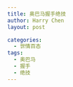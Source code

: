```yaml
---
title: 奥巴马握手绝技
author: Harry Chen
layout: post

categories:
  - 世情百态
tags:
  - 奥巴马
  - 握手
  - 绝技
---
```

# 

